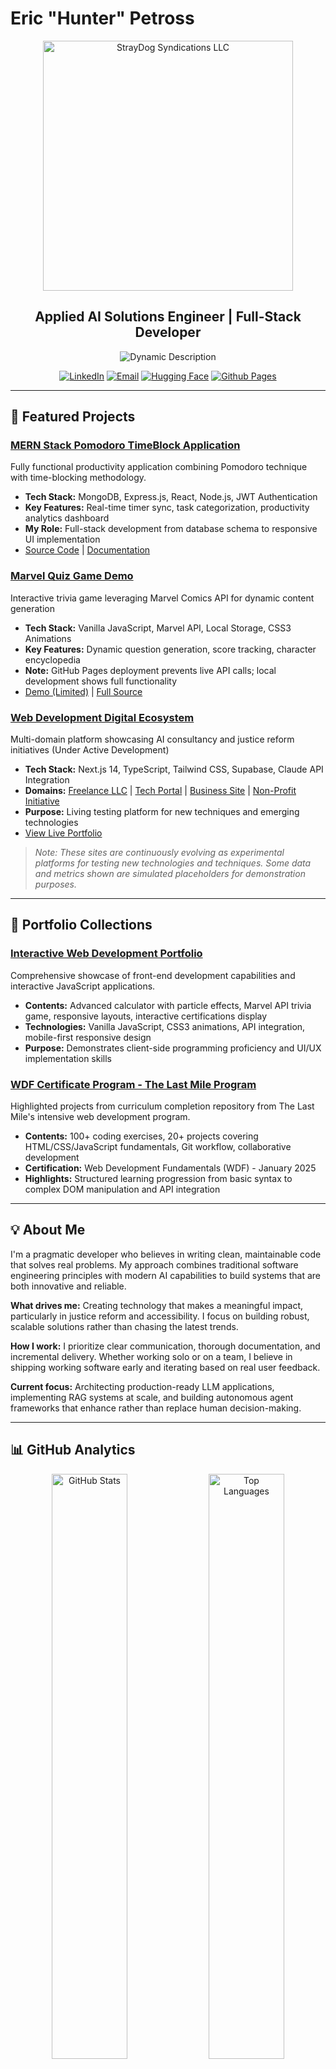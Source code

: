 # Eric "Hunter" Petross

<div align="center">
  <img src="./image/README/StrayDog Syndications LLC (Tag (US)).png" alt="StrayDog Syndications LLC" width="400" />

## Applied AI Solutions Engineer | Full-Stack Developer

  <p align="center">
    <img src="https://readme-typing-svg.herokuapp.com?font=JetBrains+Mono&weight=500&size=16&duration=3500&pause=1200&color=7AA2F7&background=1A1B2600&center=true&vCenter=true&width=650&lines=Building+Scalable+AI+Infrastructure+%F0%9F%9A%80;Full-Stack+Developer+%2B+LLM+Integration+%E2%9A%A1;From+New+England%2C+Coding+the+Future+%F0%9F%8C%9F" alt="Dynamic Description" />
  </p>

[![LinkedIn](https://img.shields.io/badge/LinkedIn-7AA2F7?style=for-the-badge&logo=linkedin&logoColor=1A1B26)](https://linkedin.com/in/eric-petross-766a08330)
[![Email](https://img.shields.io/badge/Email-F7768E?style=for-the-badge&logo=gmail&logoColor=1A1B26)](mailto:eHunter@straydog-secondstory.org)
[![Hugging Face](https://img.shields.io/badge/Hugging_Face-BB9AF7?style=for-the-badge&logo=huggingface&logoColor=1A1B26)](https://huggingface.co/StrayDogSyn)
[![Github Pages](https://img.shields.io/badge/Portfolio-9ECE6A?style=for-the-badge&logo=vercel&logoColor=1A1B26)](https://straydogsyn.github.io/Learner-Files-v3.5/)

</div>

---

## 🚀 Featured Projects

### [**MERN Stack Pomodoro TimeBlock Application**](https://trae5tthwuf3.vercel.app/login)

Fully functional productivity application combining Pomodoro technique with time-blocking methodology.

- **Tech Stack:** MongoDB, Express.js, React, Node.js, JWT Authentication
- **Key Features:** Real-time timer sync, task categorization, productivity analytics dashboard
- **My Role:** Full-stack development from database schema to responsive UI implementation
- [Source Code](https://github.com/StrayDogSyn/MERN-Stack-Pomodoro-TimeBlock-Application) | [Documentation](https://github.com/StrayDogSyn/MERN-Stack-Pomodoro-TimeBlock-Application)

### [**Marvel Quiz Game Demo**](https://straydogsyn.github.io/Learner-Files-v3.5/marvel-quiz-game/index.html)

Interactive trivia game leveraging Marvel Comics API for dynamic content generation

- **Tech Stack:** Vanilla JavaScript, Marvel API, Local Storage, CSS3 Animations
- **Key Features:** Dynamic question generation, score tracking, character encyclopedia
- **Note:** GitHub Pages deployment prevents live API calls; local development shows full functionality
- [Demo (Limited)](https://straydogsyn.github.io/Learner-Files-v3.5/marvel-quiz-game/index.html) | [Full Source](https://github.com/StrayDogSyn/Learner-Files-v3.5/tree/gh-pages/marvel-quiz-game)

### [**Web Development Digital Ecosystem**](https://www.straydog-syndications-llc.com/)

Multi-domain platform showcasing AI consultancy and justice reform initiatives (Under Active Development)

- **Tech Stack:** Next.js 14, TypeScript, Tailwind CSS, Supabase, Claude API Integration
- **Domains:** [Freelance LLC](https://www.straydog-syndications-llc.com/) | [Tech Portal](https://www.straydogsyndicationllc.tech/) | [Business Site](https://straydogsyndicationsllc.biz/) | [Non-Profit Initiative](https://www.straydog-secondstory.org/)
- **Purpose:** Living testing platform for new techniques and emerging technologies
- [View Live Portfolio](https://straydogsyn.github.io/Learner-Files-v3.5/)

> *Note: These sites are continuously evolving as experimental platforms for testing new technologies and techniques. Some data and metrics shown are simulated placeholders for demonstration purposes.*

---

## 📂 Portfolio Collections

### **[Interactive Web Development Portfolio](https://straydogsyn.github.io/Learner-Files-v3.5/)**

Comprehensive showcase of front-end development capabilities and interactive JavaScript applications.

- **Contents:** Advanced calculator with particle effects, Marvel API trivia game, responsive layouts, interactive certifications display
- **Technologies:** Vanilla JavaScript, CSS3 animations, API integration, mobile-first responsive design
- **Purpose:** Demonstrates client-side programming proficiency and UI/UX implementation skills

### **[WDF Certificate Program - The Last Mile Program](https://straydogsyn.github.io/WDF-GitLab-TheLastMileProgram/)**

Highlighted projects from curriculum completion repository from The Last Mile's intensive web development program.

- **Contents:** 100+ coding exercises, 20+ projects covering HTML/CSS/JavaScript fundamentals, Git workflow, collaborative development
- **Certification:** Web Development Fundamentals (WDF) - January 2025
- **Highlights:** Structured learning progression from basic syntax to complex DOM manipulation and API integration

---

## 💡 About Me

I'm a pragmatic developer who believes in writing clean, maintainable code that solves real problems. My approach combines traditional software engineering principles with modern AI capabilities to build systems that are both innovative and reliable.

**What drives me:** Creating technology that makes a meaningful impact, particularly in justice reform and accessibility. I focus on building robust, scalable solutions rather than chasing the latest trends.

**How I work:** I prioritize clear communication, thorough documentation, and incremental delivery. Whether working solo or on a team, I believe in shipping working software early and iterating based on real user feedback.

**Current focus:** Architecting production-ready LLM applications, implementing RAG systems at scale, and building autonomous agent frameworks that enhance rather than replace human decision-making.

---

## 📊 GitHub Analytics

<div align="center">
  <img width="49%" src="https://github-readme-stats.vercel.app/api?username=StrayDogSyn&show_icons=true&theme=tokyonight&hide_border=true&bg_color=1A1B26&title_color=7AA2F7&icon_color=BB9AF7&text_color=C0CAF5&include_all_commits=true&count_private=true" alt="GitHub Stats" />
  <img width="49%" src="https://github-readme-stats.vercel.app/api/top-langs/?username=StrayDogSyn&layout=compact&theme=tokyonight&hide_border=true&bg_color=1A1B26&title_color=7AA2F7&text_color=C0CAF5" alt="Top Languages" />
</div>

<div align="center">
  <img src="https://github-readme-streak-stats.herokuapp.com?user=StrayDogSyn&theme=tokyonight&hide_border=true&background=1A1B26&ring=7AA2F7&fire=F7768E&currStreakLabel=BB9AF7" alt="GitHub Streak" />
</div>

---

## 🛠️ Technical Skills

### Core Technologies

![Python](https://img.shields.io/badge/Python-4584b6?style=for-the-badge&logo=python&logoColor=white)
![TypeScript](https://img.shields.io/badge/TypeScript-3178c6?style=for-the-badge&logo=typescript&logoColor=white)
![JavaScript](https://img.shields.io/badge/JavaScript-f7e018?style=for-the-badge&logo=javascript&logoColor=black)
![Node.js](https://img.shields.io/badge/Node.js-66bb6a?style=for-the-badge&logo=nodedotjs&logoColor=white)

### Frameworks & Libraries

![Next.js](https://img.shields.io/badge/Next.js-2D2C2F?style=for-the-badge&logo=nextdotjs&logoColor=white)
![React](https://img.shields.io/badge/React-61dafb?style=for-the-badge&logo=react&logoColor=black)
![Express.js](https://img.shields.io/badge/Express.js-20232a?style=for-the-badge&logo=express&logoColor=white)
![Tailwind CSS](https://img.shields.io/badge/Tailwind_CSS-06b6d4?style=for-the-badge&logo=tailwindcss&logoColor=white)
![Vite](https://img.shields.io/badge/Vite-646CFF?style=for-the-badge&logo=vite&logoColor=white)

### AI/ML & Data

![MongoDB](https://img.shields.io/badge/MongoDB-4db33d?style=for-the-badge&logo=mongodb&logoColor=white)
![Supabase](https://img.shields.io/badge/Supabase-3ecf8e?style=for-the-badge&logo=supabase&logoColor=white)
![Claude](https://img.shields.io/badge/Claude-d97757?style=for-the-badge&logo=claude&logoColor=white)
![Databricks](https://img.shields.io/badge/Databricks-21262e?style=for-the-badge&logo=databricks&logoColor=ff3621)
![Hugging Face](https://img.shields.io/badge/Hugging%20Face-FFCC00?style=for-the-badge&logo=huggingface&logoColor=black)

### Development Tools

![Git](https://img.shields.io/badge/Git-f14c35?style=for-the-badge&logo=git&logoColor=white)
![Docker](https://img.shields.io/badge/Docker-2496ed?style=for-the-badge&logo=docker&logoColor=white)
![Vercel](https://img.shields.io/badge/Vercel-0c0c0c?style=for-the-badge&logo=vercel&logoColor=white)
![VS Code](https://img.shields.io/badge/VS_Code-8257e5?style=for-the-badge&logo=visualstudiocode&logoColor=white)
![Cursor](https://img.shields.io/badge/Cursor-23272F?style=for-the-badge&logo=cursor&logoColor=white)
![Trae SOLO](https://img.shields.io/badge/Trae_IDE-45e29d?style=for-the-badge&logo=code&logoColor=white)
![Windsurf](https://img.shields.io/badge/Windsurf-bababa?style=for-the-badge&logo=windsurf&logoColor=23272F)

---

## 🎯 Competitive Coding & Problem Solving

<div align="center">

### Active Practice Platforms

<table>
  <tr>
    <td align="center" width="33%">
      <h4>CodeWars</h4>
      <a href="https://www.codewars.com/users/StrayDogSyn">
        <img src="https://www.codewars.com/users/StrayDogSyn/badges/large" alt="CodeWars Badge" />
      </a>
      <br>
      <sub>Solving algorithmic challenges</sub>
    </td>
    <td align="center" width="33%">
      <h4>LeetCode</h4>
      <a href="https://leetcode.com/StrayDogSyn">
        <img src="https://leetcard.jacoblin.cool/StrayDogSyn?theme=dark&font=JetBrains%20Mono&ext=contest" alt="LeetCode Stats" />
      </a>
    </td>
    <td align="center" width="33%">
      <h4>HackerRank</h4>
      <br>
      <a href="https://www.hackerrank.com/straydogsyndica1">
        <img src="./hackerrank-python.svg" alt="Python Badge" width="110" />
      </a>
      <br><br><br>
      <strong>Python Certified</strong>
      <br>
      <sub>Problem Solving • Algorithms</sub>
      <br><br>
      <a href="https://www.hackerrank.com/straydogsyndica1">
        <img src="https://img.shields.io/badge/View_Profile-00EA64?style=for-the-badge&logo=hackerrank&logoColor=white" alt="View Profile" />
      </a>
    </td>
  </tr>
</table>

**Focus Areas:** Algorithm optimization, data structures, system design, problem decomposition

</div>

---

## 📚 Education & Certifications

**Associate in Applied Science - Computer & Networking Technology**  
*Community College of Rhode Island* | In Progress | GPA: 3.40

### Recent Certifications

- **Tech Pathways AI\ML Fundamentals** - Justice Through Code (2025)
- **Building AI Agents with MongoDB** - MongoDB University (2025)
- **JavaScript: ES6 and Beyond** - Udemy (2024)
- **Full-Stack Development with Cursor Copilot** - Udemy (2025)

---

## 💼 Professional Experience

**Community Engagement Instructor** | The Moth | Nov 2024 - Present

- Develop and deliver technical storytelling workshops bridging technology and human narrative
- Create curriculum integrating digital tools with traditional communication methods

**AI Content Engineer** | Outlier AI | Oct 2024 - Present

- Fine-tune and validate LLM outputs for production applications
- Develop testing frameworks for model performance optimization

---

## 📫 Let's Connect

<div align="center">

I'm always interested in discussing challenging technical problems, particularly those involving AI integration, scalable architectures, or social impact technology.

**Currently seeking:** Full-time opportunities in AI engineering, full-stack development, or technical architecture roles where I can contribute to meaningful products.

<p align="center">
  <a href="https://dot.cards/straydog_syndications_llc">
    <img src="https://api.qrserver.com/v1/create-qr-code/?size=150x150&data=https://dot.cards/straydog_syndications_llc" alt="Digital Business Card" />
  </a>
  <br>
  <sub>Scan for complete contact information</sub>
</p>

</div>

---

<p align="center">
  <img src="https://komarev.com/ghpvc/?username=StrayDogSyn&style=for-the-badge&color=7AA2F7&label=Profile+Views" alt="Profile Views" />
  <img src="https://img.shields.io/github/followers/StrayDogSyn?label=Followers&style=for-the-badge&color=BB9AF7&logo=github&logoColor=white" alt="GitHub Followers" />
</p>
